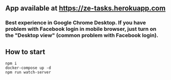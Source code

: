 ## App available at https://ze-tasks.herokuapp.com
### Best experience in **Google Chrome Desktop**. If you have problem with Facebook login in mobile browser, just turn on the "Desktop view" (common problem with Facebook login).
## How to start

```
npm i
docker-compose up -d
npm run watch-server
```
